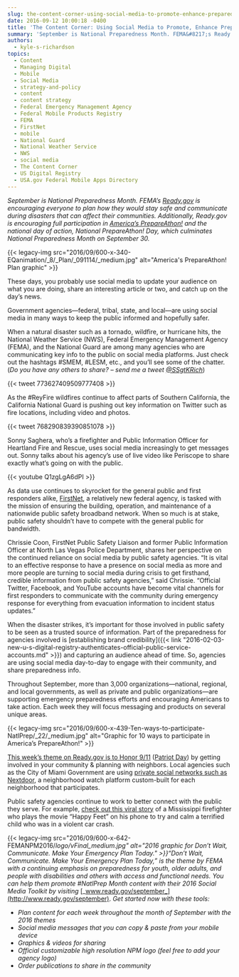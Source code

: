 ```yaml
---
slug: the-content-corner-using-social-media-to-promote-enhance-preparedness-for-the-public-we-serve
date: 2016-09-12 10:00:18 -0400
title: 'The Content Corner: Using Social Media to Promote, Enhance Preparedness for the Public We Serve'
summary: 'September is National Preparedness Month. FEMA&#8217;s Ready.gov is encouraging everyone to plan how they would stay safe and communicate during disasters that can affect their communities. Additionally, Ready.gov is encouraging full participation in America’s PrepareAthon! and the national day of action, National PrepareAthon! Day, which culminates National Preparedness Month on September 30. '
authors:
  - kyle-s-richardson
topics:
  - Content
  - Managing Digital
  - Mobile
  - Social Media
  - strategy-and-policy
  - content
  - content strategy
  - Federal Emergency Management Agency
  - Federal Mobile Products Registry
  - FEMA
  - FirstNet
  - mobile
  - National Guard
  - National Weather Service
  - NWS
  - social media
  - The Content Corner
  - US Digital Registry
  - USA.gov Federal Mobile Apps Directory
---
```


_September is National Preparedness Month. FEMA&#8217;s [Ready.gov](https://www.ready.gov/) is encouraging everyone to plan how they would stay safe and communicate during disasters that can affect their communities. Additionally, Ready.gov is encouraging full participation in [America’s PrepareAthon!](https://community.fema.gov/) and the national day of action, National PrepareAthon! Day, which culminates National Preparedness Month on September 30._

{{< legacy-img src="2016/09/600-x-340-EQanimation/_8/_Plan/_091114/_medium.jpg" alt="America's PrepareAthon! Plan graphic" >}}

These days, you probably use social media to update your audience on what you are doing, share an interesting article or two, and catch up on the day&#8217;s news.

Government agencies—federal, tribal, state, and local—are using social media in many ways to keep the public informed and hopefully safer.

When a natural disaster such as a tornado, wildfire, or hurricane hits, the National Weather Service (NWS), Federal Emergency Management Agency (FEMA), and the National Guard are among many agencies who are communicating key info to the public on social media platforms. Just check out the hashtags #SMEM, #LESM, etc., and you’ll see some of the chatter. (_Do you have any others to share? – send me a tweet [@SSgtKRich](https://twitter.com/SSgtKRich)_) 

{{< tweet 773627409509777408 >}}

As the #ReyFire wildfires continue to affect parts of Southern California, the California National Guard is pushing out key information on Twitter such as fire locations, including video and photos. 

{{< tweet 768290839390851078 >}}

Sonny Saghera, who&#8217;s a firefighter and Public Information Officer for Heartland Fire and Rescue, uses social media increasingly to get messages out. Sonny talks about his agency’s use of live video like Periscope to share exactly what&#8217;s going on with the public. 

{{< youtube Q1zgLgA6dPI >}}

As data use continues to skyrocket for the general public and first responders alike, [FirstNet](http://www.firstnet.gov/), a relatively new federal agency, is tasked with the mission of ensuring the building, operation, and maintenance of a nationwide public safety broadband network. When so much is at stake, public safety shouldn&#8217;t have to compete with the general public for bandwidth. 

Chrissie Coon, FirstNet Public Safety Liaison and former Public Information Officer at North Las Vegas Police Department, shares her perspective on the continued reliance on social media by public safety agencies. “It is vital to an effective response to have a presence on social media as more and more people are turning to social media during crisis to get firsthand, credible information from public safety agencies,” said Chrissie. “Official Twitter, Facebook, and YouTube accounts have become vital channels for first responders to communicate with the community during emergency response for everything from evacuation information to incident status updates.”

When the disaster strikes, it&#8217;s important for those involved in public safety to be seen as a trusted source of information. Part of the preparedness for agencies involved is [establishing brand credibility]({{< link "2016-02-03-new-u-s-digital-registry-authenticates-official-public-service-accounts.md" >}}) and capturing an audience ahead of time. So, agencies are using social media day-to-day to engage with their community, and share preparedness info.

Throughout September, more than 3,000 organizations—national, regional, and local governments, as well as private and public organizations—are supporting emergency preparedness efforts and encouraging Americans to take action. Each week they will focus messaging and products on several unique areas.

{{< legacy-img src="2016/09/600-x-439-Ten-ways-to-participate-NatlPrep/_22/_medium.jpg" alt="Graphic for 10 ways to participate in America’s PrepareAthon!" >}}

[This week’s theme on Ready.gov is to Honor 9/11](https://www.ready.gov/september) ([Patriot Day](https://en.wikipedia.org/wiki/Patriot_Day)) by getting involved in your community & planning with neighbors. Local agencies such as the City of Miami Government are using [private social networks such as Nextdoor](https://www.facebook.com/CityOfMiamiGov/videos/1050149401720256/), a neighborhood watch platform custom-built for each neighborhood that participates.

Public safety agencies continue to work to better connect with the public they serve. For example, [check out this viral story](http://abc3340.com/news/local/mississippi-firefighter-plays-happy-feet-song-to-comfort-young-crash-victim) of a Mississippi firefighter who plays the movie “Happy Feet” on his phone to try and calm a terrified child who was in a violent car crash.

{{< legacy-img src="2016/09/600-x-642-FEMANPM2016/_logo/_vFinal_medium.jpg" alt="2016 graphic for Don’t Wait, Communicate. Make Your Emergency Plan Today." >}}_“Don’t Wait, Communicate. Make Your Emergency Plan Today,” is the theme by FEMA with a continuing emphasis on preparedness for youth, older adults, and people with disabilities and others with access and functional needs._
_You can help them promote #NatlPrep Month content with their 2016 Social Media Toolkit by visiting_ [_www.ready.gov/september_](http://www.ready.gov/september). _Get started now with these tools:_

  * _Plan content for each week throughout the month of September with the 2016 themes_
  * _Social media messages that you can copy & paste from your mobile device_
  * _Graphics & videos for sharing_
  * _Official customizable high resolution NPM logo (feel free to add your agency logo)_
  * _Order publications to share in the community_
